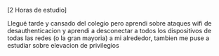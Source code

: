 \[2 Horas de estudio]

Llegué tarde y cansado del colegio pero aprendi sobre ataques wifi de desauthenticacion y aprendi a desconectar a todos los dispositivos de todas las redes (o la gran mayoria) a mi alrededor, tambien me puse a estudiar sobre elevacion de privilegios